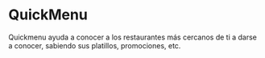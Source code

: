 # QuickMenu

Quickmenu ayuda a conocer a los restaurantes más cercanos de ti a darse a conocer, sabiendo sus platillos, promociones, etc.

